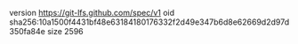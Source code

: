 version https://git-lfs.github.com/spec/v1
oid sha256:10a1500f4431bf48e63184180176332f2d49e347b6d8e62669d2d97d350fa84e
size 2596
